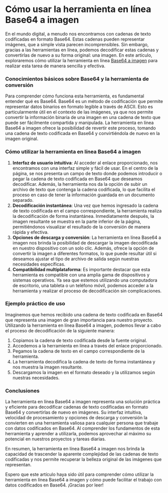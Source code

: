 Cómo usar la herramienta en línea Base64 a imagen
=================================================

En el mundo digital, a menudo nos encontramos con cadenas de texto codificadas en formato Base64. Estas cadenas pueden representar imágenes, que a simple vista parecen incomprensibles. Sin embargo, gracias a las herramientas en línea, podemos decodificar estas cadenas y convertirlas de nuevo a su forma original: una imagen. En este artículo, exploraremos cómo utilizar la herramienta en línea [Base64 a imagen](https://base64decodeonline.com/es/base64-decoders/base64-to-image) para realizar esta tarea de manera sencilla y efectiva.

### Conocimientos básicos sobre Base64 y la herramienta de conversión

Para comprender cómo funciona esta herramienta, es fundamental entender qué es Base64. Base64 es un método de codificación que permite representar datos binarios en formato legible a través de ASCII. Esto es particularmente útil en el contexto de las imágenes, ya que nos permite convertir la información binaria de una imagen en una cadena de texto que puede ser fácilmente compartida y manipulada. La herramienta en línea Base64 a imagen ofrece la posibilidad de revertir este proceso, tomando una cadena de texto codificada en Base64 y convirtiéndola de nuevo en la imagen original.

### Cómo utilizar la herramienta en línea Base64 a imagen

1. **Interfaz de usuario intuitiva**: Al acceder al enlace proporcionado, nos encontramos con una interfaz simple y fácil de usar. En el centro de la página, se nos presenta un campo de texto donde podemos introducir o pegar la cadena de texto codificada en Base64 que deseamos decodificar. Además, la herramienta nos da la opción de subir un archivo de texto que contenga la cadena codificada, lo que facilita el proceso en caso de tener la información guardada en un documento separado.
2. **Decodificación instantánea**: Una vez que hemos ingresado la cadena de texto codificada en el campo correspondiente, la herramienta realiza la decodificación de forma instantánea. Inmediatamente después, la imagen resultante se muestra en la parte inferior de la página, permitiéndonos visualizar el resultado de la conversión de manera rápida y efectiva.
3. **Opciones de descarga y conversión**: La herramienta en línea Base64 a imagen nos brinda la posibilidad de descargar la imagen decodificada en nuestro dispositivo con un solo clic. Además, ofrece la opción de convertir la imagen a diferentes formatos, lo que puede resultar útil si deseamos ajustar el tipo de archivo de salida según nuestras necesidades específicas.
4. **Compatibilidad multiplataforma**: Es importante destacar que esta herramienta es compatible con una amplia gama de dispositivos y sistemas operativos. Ya sea que estemos utilizando una computadora de escritorio, una tableta o un teléfono móvil, podemos acceder a la herramienta y realizar el proceso de decodificación sin complicaciones.

### Ejemplo práctico de uso

Imaginemos que hemos recibido una cadena de texto codificada en Base64 que representa una imagen de gran importancia para nuestro proyecto. Utilizando la herramienta en línea Base64 a imagen, podemos llevar a cabo el proceso de decodificación de la siguiente manera:

1. Copiamos la cadena de texto codificada desde la fuente original.
2. Accedemos a la herramienta en línea a través del enlace proporcionado.
3. Pegamos la cadena de texto en el campo correspondiente de la herramienta.
4. La herramienta decodifica la cadena de texto de forma instantánea y nos muestra la imagen resultante.
5. Descargamos la imagen en el formato deseado y la utilizamos según nuestras necesidades.

### Conclusiones

La herramienta en línea Base64 a imagen representa una solución práctica y eficiente para decodificar cadenas de texto codificadas en formato Base64 y convertirlas de nuevo en imágenes. Su interfaz intuitiva, velocidad de procesamiento y opciones de descarga y conversión la convierten en una herramienta valiosa para cualquier persona que trabaje con datos codificados en Base64. Al comprender los fundamentos de esta herramienta y aprender a utilizarla, podemos aprovechar al máximo su potencial en nuestros proyectos y tareas diarias.

En resumen, la herramienta en línea Base64 a imagen nos brinda la capacidad de trascender la aparente complejidad de las cadenas de texto codificadas y nos permite recuperar la belleza original de las imágenes que representan.

Espero que este artículo haya sido útil para comprender cómo utilizar la herramienta en línea Base64 a imagen y cómo puede facilitar el trabajo con datos codificados en Base64. ¡Gracias por leer!